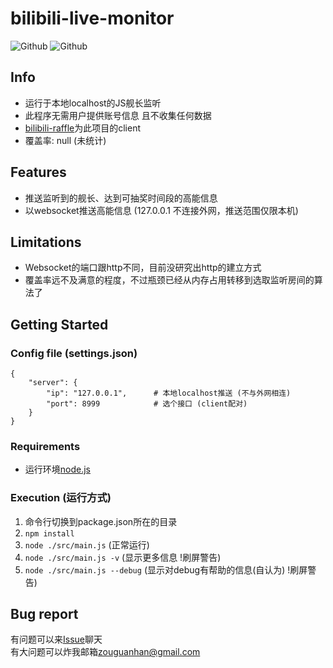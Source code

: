 # bilibili-live-monitor  
![Github](https://img.shields.io/github/license/Billyzou0741326/bilibili-live-raffle-monitor)
![Github](https://img.shields.io/badge/nodejs-8.6.1-blue)

## Info
 - 运行于本地localhost的JS舰长监听
 - 此程序无需用户提供账号信息 且不收集任何数据  
 - [bilibili-raffle](https://github.com/Billyzou0741326/bilibili-raffle)为此项目的client
 - 覆盖率: null (未统计)

## Features
 - 推送监听到的舰长、达到可抽奖时间段的高能信息
 - 以websocket推送高能信息 (127.0.0.1 不连接外网，推送范围仅限本机)

## Limitations
 - Websocket的端口跟http不同，目前没研究出http的建立方式
 - 覆盖率远不及满意的程度，不过瓶颈已经从内存占用转移到选取监听房间的算法了

## Getting Started

### Config file (settings.json) 

```
{
    "server": {
        "ip": "127.0.0.1",      # 本地localhost推送 (不与外网相连)
        "port": 8999            # 选个接口 (client配对)
    }
}
```

### Requirements  
 - 运行环境[node.js](https://nodejs.org/en/download/)

### Execution (运行方式)  
 1. 命令行切换到package.json所在的目录
 2. `npm install`
 3. `node ./src/main.js`             (正常运行)
 4. `node ./src/main.js -v`          (显示更多信息 !刷屏警告)
 5. `node ./src/main.js --debug`     (显示对debug有帮助的信息(自认为) !刷屏警告)

## Bug report  
有问题可以来[Issue](https://github.com/Billyzou0741326/bilibili-live-monitor-js/issues)聊天  
有大问题可以炸我邮箱<zouguanhan@gmail.com>  
